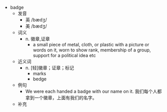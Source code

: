- badge
  - 发音
    - 英 /bædʒ/
    - 美 /bædʒ/
  - 词义
    - n. 徽章,证章
      - a small piece of metal, cloth, or plastic with a picture or words on it, worn to show rank, membership of a group, support for a political idea etc
  - 近义词
    - n. [轻]徽章；证章；标记
      - marks
      - bedge
  - 例句
    - We were each handed a badge with our name on it. 我们每个人都拿到一个徽章，上面有我们的名字。
  - 补充